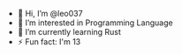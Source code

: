 - 👋 Hi, I’m @leo037
- 👀 I’m interested in Programming Language
- 🌱 I’m currently learning Rust
- ⚡ Fun fact: I'm 13

<!---
Simolion/Simolion is a ✨ special ✨ repository because its `README.md` (this file) appears on your GitHub profile.
You can click the Preview link to take a look at your changes.
--->
